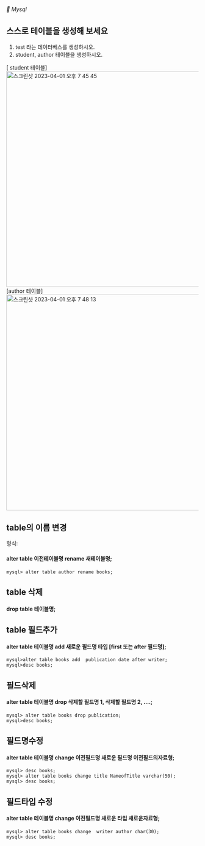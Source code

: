 ###### :cactus:  Mysql

## 스스로 테이블을 생성해 보세요
1. test 라는 데이터베스를 생성하시오. 
2. student, author 테이블을 생성하시오. 
 
[ student 테이블]    
<img width="566" alt="스크린샷 2023-04-01 오후 7 45 45" src="https://user-images.githubusercontent.com/48478079/229284155-a4884b24-42f9-4e2d-afc0-1215275910e6.png">   
[author 테이블]    
<img width="566" alt="스크린샷 2023-04-01 오후 7 48 13" src="https://user-images.githubusercontent.com/48478079/229284369-d7b54514-bae1-47be-804e-c34aab33e6bb.png">

## table의 이름 변경
형식: 
#### alter table 이전테이블명 rename 새테이블명;

```
mysql> alter table author rename books;
```
## table 삭제 
#### drop table 테이블명;


## table 필드추가

#### alter table 테이블명 add 새로운 필드명 타입 [first 또는 after 필드명];
```
mysql>alter table books add  publication date after writer; 
mysql>desc books;
```
## 필드삭제
#### alter table 테이블명 drop 삭제할 필드명 1, 삭제할 필드명 2, ....;
```
mysql> alter table books drop publication;
mysql>desc books;
```

## 필드명수정
#### alter table 테이블명 change 이전필드명 새로운 필드명 이전필드의자료형;
```
mysql> desc books;
mysql> alter table books change title NameofTitle varchar(50);
mysql> desc books;
```


## 필드타입 수정
####  alter table 테이블명 change 이전필드명 새로운 타입 새로운자료형; 
```
mysql> alter table books change  writer author char(30);
mysql> desc books;

``` 


